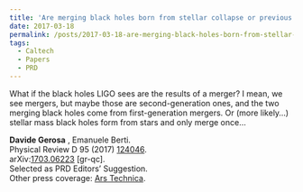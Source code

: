 ```yaml
---
title: 'Are merging black holes born from stellar collapse or previous mergers?'
date: 2017-03-18
permalink: /posts/2017-03-18-are-merging-black-holes-born-from-stellar-collapse-or-previous-mergers
tags:
  - Caltech
  - Papers
  - PRD
---
```


What if the black holes LIGO sees are the results of a merger? I mean, we see mergers, but maybe those are second-generation ones, and the two merging black holes come from first-generation mergers. Or (more likely…) stellar mass black holes form from stars and only merge once…

**Davide Gerosa** , Emanuele Berti.  
Physical Review D 95 (2017) [124046](<https://journals.aps.org/prd/abstract/10.1103/PhysRevD.95.124046>).  
arXiv:[1703.06223](<http://arxiv.org/abs/arXiv:1703.06223>) [gr-qc].  
Selected as PRD Editors’ Suggestion.  
Other press coverage: [Ars Technica](<https://arstechnica.com/science/2017/06/black-hole-mergers-may-reveal-dark-past-of-cannibalism/>).

